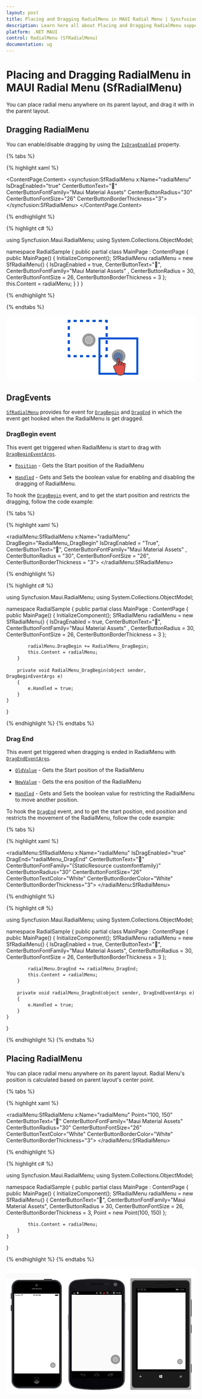 ```yaml
---
layout: post
title: Placing and Dragging RadialMenu in MAUI Radial Menu | Syncfusion
description: Learn here all about Placing and Dragging RadialMenu support in Syncfusion MAUI Radial Menu (SfRadialMenu) control and more.
platform: .NET MAUI
control: RadialMenu (SfRadialMenu)
documentation: ug
---
```


# Placing and Dragging RadialMenu in MAUI Radial Menu (SfRadialMenu)

You can place radial menu anywhere on its parent layout, and drag it with in the parent layout. 

## Dragging RadialMenu

You can enable/disable dragging by using the [`IsDragEnabled`](https://help.syncfusion.com/cr/maui/Syncfusion.Maui.SfRadialMenu.html#Syncfusion_Maui_SfRadialMenu_IsDragEnabled) property.

{% tabs %}

{% highlight xaml %}

<?xml version="1.0" encoding="utf-8" ?>
<ContentPage xmlns="http://schemas.microsoft.com/dotnet/2021/maui"
             xmlns:x="http://schemas.microsoft.com/winfx/2009/xaml"
             xmlns:local="clr-namespace:RadialSample"
             xmlns:syncfusion="clr-namespace:Syncfusion.Maui.RadialMenu;assembly=Syncfusion.Maui.RadialMenu"
             x:Class="RadialSample.MainPage">
    <ContentPage.Content>
        <syncfusion:SfRadialMenu x:Name="radialMenu" 
                                 IsDragEnabled="true" 
                                 CenterButtonText="&#xe710;"
                                 CenterButtonFontFamily="Maui Material Assets" 
                                 CenterButtonRadius="30"
                                 CenterButtonFontSize="26"
                                 CenterButtonBorderThickness="3">
        </syncfusion:SfRadialMenu>
    </ContentPage.Content>
</ContentPage>

{% endhighlight %}

{% highlight c# %}

using Syncfusion.Maui.RadialMenu;
using System.Collections.ObjectModel;

namespace RadialSample
{
    public partial class MainPage : ContentPage
    {
        public MainPage()
        {
            InitializeComponent();
            SfRadialMenu radialMenu = new SfRadialMenu()
            {
                IsDragEnabled = true,
                CenterButtonText="&#xe710;",
                CenterButtonFontFamily="Maui Material Assets" ,
                CenterButtonRadius = 30,
                CenterButtonFontSize = 26,
                CenterButtonBorderThickness = 3
            };
            this.Content = radialMenu;
        }
    }
}

{% endhighlight %}

{% endtabs %}

![Image for dragging](images/dragging.png)

## DragEvents

[`SfRadialMenu`](https://help.syncfusion.com/cr/maui/Syncfusion.Maui.SfRadialMenu.html) provides for event for [`DragBegin`](https://help.syncfusion.com/cr/maui/Syncfusion.Maui.SfRadialMenu.html#Syncfusion_Maui_SfRadialMenu_DragBegin) and [`DragEnd`](https://help.syncfusion.com/cr/maui/Syncfusion.Maui.SfRadialMenu.html#Syncfusion_Maui_SfRadialMenu_DragEnd) in which the event get hooked when the RadialMenu is get dragged.

### DragBegin event

This event get triggered when RadialMenu is start to drag with [`DragBeginEventArgs`](https://help.syncfusion.com/cr/maui/Syncfusion.Maui.SfRadialMenu.DragBeginEventArgs.html).

* [`Position`](https://help.syncfusion.com/cr/maui/Syncfusion.Maui.SfRadialMenu.DragBeginEventArgs.html#Syncfusion_Maui__SfRadialMenu_DragBeginEventArgs_Position) - Gets the Start position of the RadialMenu

* [`Handled`](https://help.syncfusion.com/cr/maui/Syncfusion.Maui.SfRadialMenu.DragBeginEventArgs.html#Syncfusion_Maui_SfRadialMenu_DragBeginEventArgs_Handled) - Gets and Sets the boolean value for enabling and disabling the dragging of RadialMenu.

To hook the [`DragBegin`](https://help.syncfusion.com/cr/maui/Syncfusion.Maui.SfRadialMenu.html#Syncfusion_Maui_SfRadialMenu_DragBegin) event, and to get the start position and restricts the dragging, follow the code example:

{% tabs %}

{% highlight xaml %}

<?xml version="1.0" encoding="utf-8" ?>
<ContentPage xmlns="http://schemas.microsoft.com/dotnet/2021/maui"
             xmlns:x="http://schemas.microsoft.com/winfx/2009/xaml"
             xmlns:local="clr-namespace:RadialSample"
             xmlns:syncfusion="clr-namespace:Syncfusion.Maui.RadialMenu;assembly=Syncfusion.Maui.RadialMenu"
             x:Class="RadialSample.MainPage">
    <radialMenu:SfRadialMenu x:Name="radialMenu"
                             DragBegin="RadialMenu_DragBegin"
                             IsDragEnabled = "True",
                             CenterButtonText="&#xe710;",
                             CenterButtonFontFamily="Maui Material Assets" ,
                             CenterButtonRadius = "30",
                             CenterButtonFontSize = "26",
                             CenterButtonBorderThickness = "3">
    </radialMenu:SfRadialMenu>
</ContentPage>

{% endhighlight %}

{% highlight c# %}

using Syncfusion.Maui.RadialMenu;
using System.Collections.ObjectModel;

namespace RadialSample
{
    public partial class MainPage : ContentPage
    {
        public MainPage()
        {
            InitializeComponent();
            SfRadialMenu radialMenu = new SfRadialMenu()
            {
                IsDragEnabled = true,
                CenterButtonText="&#xe710;",
                CenterButtonFontFamily="Maui Material Assets" ,
                CenterButtonRadius = 30,
                CenterButtonFontSize = 26,
                CenterButtonBorderThickness = 3
            };

            radialMenu.DragBegin += RadialMenu_DragBegin;
            this.Content = radialMenu;
        }

        private void RadialMenu_DragBegin(object sender, DragBeginEventArgs e)
        {
            e.Handled = true;
        }
    }
}

{% endhighlight %}
{% endtabs %}

### Drag End

This event get triggered when dragging is ended in RadialMenu with [`DragEndEventArgs`](https://help.syncfusion.com/cr/maui/Syncfusion.Maui.SfRadialMenu.DragEndEventArgs.html).

* [`OldValue`](https://help.syncfusion.com/cr/maui/Syncfusion.Maui.SfRadialMenu.DragEndEventArgs.html#Syncfusion_Maui_SfRadialMenu_DragEndEventArgs_OldValue) - Gets the Start position of the RadialMenu

* [`NewValue`](https://help.syncfusion.com/cr/maui/Syncfusion.Maui.SfRadialMenu.DragEndEventArgs.html#Syncfusion_Maui_SfRadialMenu_DragEndEventArgs_NewValue) - Gets the ens position of the RadialMenu

* [`Handled`](https://help.syncfusion.com/cr/maui/Syncfusion.Maui.SfRadialMenu.DragEndEventArgs.html#Syncfusion_Maui_SfRadialMenu_DragEndEventArgs_Handled) - Gets and Sets the boolean value for restricting the RadialMenu to move another position.

To hook the [`DragEnd`](https://help.syncfusion.com/cr/maui/Syncfusion.Maui.SfRadialMenu.html#Syncfusion_Maui_SfRadialMenu_SfRadialMenu_DragEnd) event, and to get the start position, end position and restricts the movement of the RadialMenu, follow the code example:

{% tabs %}

{% highlight xaml %}

<?xml version="1.0" encoding="utf-8" ?>
<ContentPage xmlns="http://schemas.microsoft.com/dotnet/2021/maui"
             xmlns:x="http://schemas.microsoft.com/winfx/2009/xaml"
             xmlns:local="clr-namespace:RadialSample"
             xmlns:syncfusion="clr-namespace:Syncfusion.Maui.RadialMenu;assembly=Syncfusion.Maui.RadialMenu"
             x:Class="RadialSample.MainPage">
    <radialMenu:SfRadialMenu x:Name="radialMenu" 
                             IsDragEnabled="true" 
                             DragEnd="radialMenu_DragEnd"
                             CenterButtonText="&#xe713;"
                             CenterButtonFontFamily="{StaticResource customfontfamily}" 
                             CenterButtonRadius="30"
                             CenterButtonFontSize="26" 
                             CenterButtonTextColor="White"
                             CenterButtonBorderColor="White" 
                             CenterButtonBorderThickness="3">
    </radialMenu:SfRadialMenu>
</ContentPage>

{% endhighlight %}

{% highlight c# %}

using Syncfusion.Maui.RadialMenu;
using System.Collections.ObjectModel;

namespace RadialSample
{
    public partial class MainPage : ContentPage
    {
        public MainPage()
        {
            InitializeComponent();
            SfRadialMenu radialMenu = new SfRadialMenu()
            {
                IsDragEnabled = true,
                CenterButtonText="&#xe710;",
                CenterButtonFontFamily="Maui Material Assets",
                CenterButtonRadius = 30,
                CenterButtonFontSize = 26,
                CenterButtonBorderThickness = 3
            };

            radialMenu.DragEnd += radialMenu_DragEnd;
            this.Content = radialMenu;
        }

        private void radialMenu_DragEnd(object sender, DragEndEventArgs e)
        {
            e.Handled = true;
        }
    }
}

{% endhighlight %}
{% endtabs %}

## Placing RadialMenu

You can place radial menu anywhere on its parent layout. Radial Menu's position is calculated based on parent layout's center point.

{% tabs %}

{% highlight xaml %}

<?xml version="1.0" encoding="utf-8" ?>
<ContentPage xmlns="http://schemas.microsoft.com/dotnet/2021/maui"
             xmlns:x="http://schemas.microsoft.com/winfx/2009/xaml"
             xmlns:local="clr-namespace:RadialSample"
             xmlns:syncfusion="clr-namespace:Syncfusion.Maui.RadialMenu;assembly=Syncfusion.Maui.RadialMenu"
             x:Class="RadialSample.MainPage">
    <radialMenu:SfRadialMenu x:Name="radialMenu" 
                             Point="100, 150"
                             CenterButtonText="&#xe710;"
                             CenterButtonFontFamily="Maui Material Assets"
                             CenterButtonRadius="30"
                             CenterButtonFontSize="26" 
                             CenterButtonTextColor="White"
                             CenterButtonBorderColor="White" 
                             CenterButtonBorderThickness="3">
    </radialMenu:SfRadialMenu>
</ContentPage>

{% endhighlight %}

{% highlight c# %}

using Syncfusion.Maui.RadialMenu;
using System.Collections.ObjectModel;

namespace RadialSample
{
    public partial class MainPage : ContentPage
    {
        public MainPage()
        {
            InitializeComponent();
            SfRadialMenu radialMenu = new SfRadialMenu()
            {
                CenterButtonText="&#xe710;",
                CenterButtonFontFamily="Maui Material Assets",
                CenterButtonRadius = 30,
                CenterButtonFontSize = 26,
                CenterButtonBorderThickness = 3,
                Point = new Point(100, 150)
            };

            this.Content = radialMenu;
        }
    }
}
            
{% endhighlight %}
{% endtabs %}

![Image for position](images/position.png)

